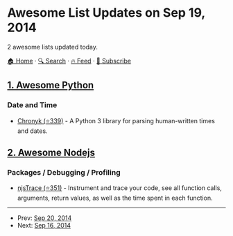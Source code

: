 # Awesome List Updates on Sep 19, 2014

2 awesome lists updated today.

[🏠 Home](/README.md) · [🔍 Search](https://www.trackawesomelist.com/search/) · [🔥 Feed](https://www.trackawesomelist.com/rss.xml) · [📮 Subscribe](https://trackawesomelist.us17.list-manage.com/subscribe?u=d2f0117aa829c83a63ec63c2f&id=36a103854c)



## [1. Awesome Python](/content/vinta/awesome-python/README.md)

### Date and Time

*   [Chronyk (⭐339)](https://github.com/KoffeinFlummi/Chronyk) - A Python 3 library for parsing human-written times and dates.

## [2. Awesome Nodejs](/content/sindresorhus/awesome-nodejs/README.md)

### Packages / Debugging / Profiling

*   [njsTrace (⭐351)](https://github.com/valyouw/njstrace) - Instrument and trace your code, see all function calls, arguments, return values, as well as the time spent in each function.

---

- Prev: [Sep 20, 2014](/content/2014/09/20/README.md)
- Next: [Sep 16, 2014](/content/2014/09/16/README.md)
